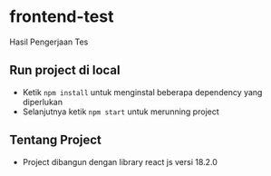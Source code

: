 # frontend-test
Hasil Pengerjaan Tes

## Run project di local
- Ketik ```npm install``` untuk menginstal beberapa dependency yang diperlukan
- Selanjutnya ketik ```npm start``` untuk merunning project

## Tentang Project
- Project dibangun dengan library react js versi 18.2.0

